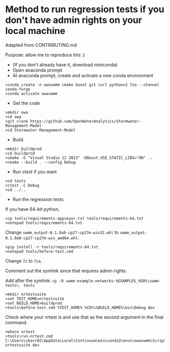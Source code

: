 # Method to run regression tests if you don't have admin rights on your local machine
Adapted from CONTRIBUTING.md

Purpose: allow me to reproduce this :)

- (If you don't already have it, download miniconda)
- Open anaconda prompt
- At anaconda prompt, create and activate a new conda environment

```
>conda create -n owaswmm cmake boost git curl python=2 7za --channel conda-forge
>conda activate owaswmm
```

- Get the code
```
>mkdir owa
>cd owa
>git clone https://github.com/OpenWaterAnalytics/Stormwater-Management-Model
>cd Stormwater-Management-Model
```

- Build
```
>mkdir buildprod
>cd buildprod
>cmake -G "Visual Studio 12 2013" -DBoost_USE_STATIC_LIBS="ON" ..
>cmake --build . --config Debug
```

- Run ctest if you want
```
>cd tests
>ctest -C Debug
>cd ../..
```

- Run the regression tests

If you have 64-bit python, 
```
>cp tools/requirements-appveyor.txt tools/requirements-64.txt
>notepad tools/requirements-64.txt
```
Change ```swmm_output-0.1.0a0-cp27-cp27m-win32.whl``` to ```swmm_output-0.1.0a0-cp27-cp27m-win_amd64.whl```.

```
>pip install -r tools/requirements-64.txt
>notepad tools/before-test.cmd
```
Change ```7z``` to ```7za```.

Comment out the symlink since that requires admin rights.

Add after the symlink:
```cp -R swmm-example-networks-%EXAMPLES_VER%\swmm-tests\. tests```

```
>mkdir nrtestsuite
>set TEST_HOME=nrtestsuite
>set BUILD_HOME=buildprod
>tools\before-test.cmd %TEST_HOME% %CD%\%BUILD_HOME%\bin\Debug dev
```

Check where your nrtest is and use that as the second argument in the final command.
```
>where nrtest
>tools\run-nrtest.cmd C:\Users\cbarr02\AppData\Local\Continuum\miniconda3\envs\owaswmm\Scripts nrtestsuite dev
```
